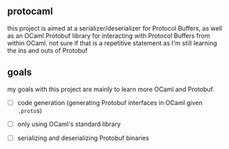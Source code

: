 ## protocaml

this project is aimed at a serializer/deserializer for Protocol Buffers, as well as an OCaml
Protobuf library for interacting with Protocol Buffers from within OCaml. not sure if that 
is a repetitive statement as I'm still learning the ins and outs of Protobuf


## goals

my goals with this project are mainly to learn more OCaml and Protobuf.

- [ ] code generation (generating Protobuf interfaces in OCaml given `.proto`s)

- [ ] only using OCaml's standard library

- [ ] serializing and deserializing Protobuf binaries


